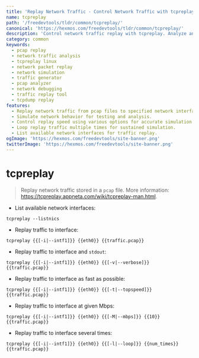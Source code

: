 ```yaml
---
title: 'Replay Network Traffic - Control Network Traffic with tcpreplay | Online Free DevTools by Hexmos'
name: tcpreplay
path: '/freedevtools/tldr/common/tcpreplay/'
canonical: 'https://hexmos.com/freedevtools/tldr/common/tcpreplay/'
description: 'Control network traffic replay with tcpreplay. Analyze and simulate network behavior using pcap files on Linux. Free online tool, no registration required.'
category: common
keywords:
  - pcap replay
  - network traffic analysis
  - tcpreplay linux
  - network packet replay
  - network simulation
  - traffic generator
  - pcap analyzer
  - network debugging
  - traffic replay tool
  - tcpdump replay
features:
  - Replay network traffic from pcap files to specified network interfaces.
  - Simulate network behavior for testing and analysis.
  - Control replay speed using various options for accurate simulation.
  - Loop replay traffic multiple times for sustained simulation.
  - List available network interfaces for traffic replay.
ogImage: 'https://hexmos.com/freedevtools/site-banner.png'
twitterImage: 'https://hexmos.com/freedevtools/site-banner.png'
---
```


# tcpreplay

> Replay network traffic stored in a `pcap` file.
> More information: <https://tcpreplay.appneta.com/wiki/tcpreplay-man.html>.

- List available network interfaces:

`tcpreplay --listnics`

- Replay traffic to interface:

`tcpreplay {{[-i|--intf1]}} {{eth0}} {{traffic.pcap}}`

- Replay traffic to interface and `stdout`:

`tcpreplay {{[-i|--intf1]}} {{eth0}} {{[-v|--verbose]}} {{traffic.pcap}}`

- Replay traffic to interface as fast as possible:

`tcpreplay {{[-i|--intf1]}} {{eth0}} {{[-t|--topspeed]}} {{traffic.pcap}}`

- Replay traffic to interface at given Mbps:

`tcpreplay {{[-i|--intf1]}} {{eth0}} {{[-M|--mbps]}} {{10}} {{traffic.pcap}}`

- Replay traffic to interface several times:

`tcpreplay {{[-i|--intf1]}} {{eth0}} {{[-l|--loop]}} {{num_times}} {{traffic.pcap}}`
